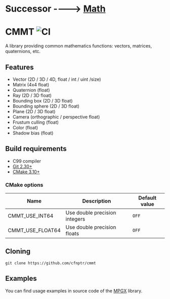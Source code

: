 # Successor ----> [Math](https://github.com/cfnptr/math)

# CMMT ![CI](https://github.com/cfnptr/cmmt/actions/workflows/cmake.yml/badge.svg)

A library providing common mathematics functions: vectors, matrices, quaternions, etc.

## Features

* Vector (2D / 3D / 4D, float / int / uint /size)
* Matrix (4x4 float)
* Quaternion (float)
* Ray (2D / 3D float)
* Bounding box (2D / 3D float)
* Bounding sphere (2D / 3D float)
* Plane (2D / 3D float)
* Camera (orthographic / perspective float)
* Frustum culling (float)
* Color (float)
* Shadow bias (float)

## Build requirements

* C99 compiler
* [Git 2.30+](https://git-scm.com/)
* [CMake 3.10+](https://cmake.org/)

### CMake options

| Name             | Description                   | Default value |
|------------------|-------------------------------|---------------|
| CMMT_USE_INT64   | Use double precision integers | `OFF`         |
| CMMT_USE_FLOAT64 | Use double precision floats   | `OFF`         |

## Cloning

```
git clone https://github.com/cfnptr/cmmt
```

## Examples

You can find usage examples in source code of the [MPGX](https://github.com/cfnptr/mpgx/) library.
